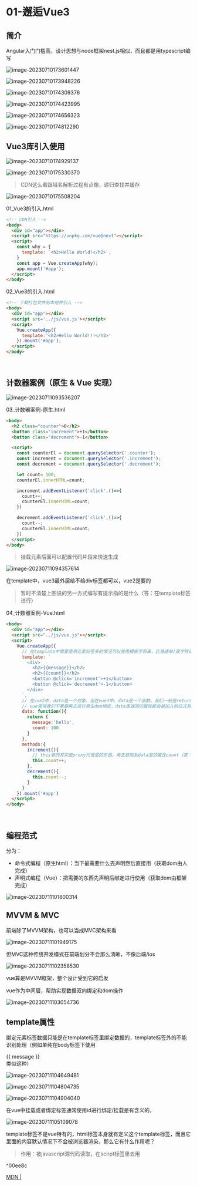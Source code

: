 # 01-邂逅Vue3

## 简介

Angular入门门槛高，设计思想与node框架nest.js相似，而且都是用typescript编写

![image-20230710173601447](note.assets/image-20230710173601447.png)

![image-20230710173948226](note.assets/image-20230710173948226.png)

![image-20230710174309376](note.assets/image-20230710174309376.png)

![image-20230710174423995](note.assets/image-20230710174423995.png)

![image-20230710174656323](note.assets/image-20230710174656323.png)

![image-20230710174812290](note.assets/image-20230710174812290.png)

## Vue3库引入使用

![image-20230710174929137](note.assets/image-20230710174929137.png)

![image-20230710175330370](note.assets/image-20230710175330370.png)

> CDN这么看跟域名解析过程有点像，递归查找并缓存

![image-20230710175508204](note.assets/image-20230710175508204.png)

01_Vue3的引入.html

```html
<!-- CDN引入 -->
<body>
  <div id="app"></div>
  <script src="https://unpkg.com/vue@next"></script>
  <script>
    const why = {
      template: `<h2>Hello World!</h2>`,
    }
    const app = Vue.createApp(why);
    app.mount('#app');
  </script>
</body>
```

02_Vue3的引入.html

```html
<!-- 下载打包文件到本地并引入 -->
<body>
  <div id="app"></div>
  <script src='../js/vue.js'></script>
  <script>
    Vue.createApp({
      template:'<h2>Hello World!!!</h2>'
    }).mount('#app');
  </script>
</body>
```

​	

## 计数器案例（原生 & Vue 实现）

![image-20230711093536207](note.assets/image-20230711093536207.png)

03_计数器案例-原生.html

```html
<body>
  <h2 class="counter">0</h2>
  <button class="increment">+1</button>
  <button class="decrement">-1</button>

  <script>
    const counterEl = document.querySelector('.counter');
    const increment = document.querySelector('.increment');
    const decrement = document.querySelector('.decrement');

    let count= 100;
    counterEl.innerHTML=count;

    increment.addEventListener('click',()=>{
      count++;
      counterEl.innerHTML=count;
    })

    decrement.addEventListener('click',()=>{
      count--;
      counterEl.innerHTML=count;
    })
  </script>
</body>
```


> 挂载元素后面可以配置代码片段来快速生成

![image-20230711094357614](note.assets/image-20230711094357614.png)

在template中，vue3最外层给不给div标签都可以，vue2是要的

> 暂时不清楚上图说的另一方式编写有提示指的是什么（答：在template标签进行）

04_计数器案例-Vue.html

```html
<body>
  <div id="app"></div>
  <script src="../js/vue.js"></script>
  <script>
    Vue.createApp({
      // 在template中需要使用元素标签多的情况可以使用模板字符串，比普通单/双字符串方便
      template: `
        <div>
          <h2>{{message}}</h2>
          <h2>{{count}}</h2>
          <button @click='increment'>+1</button>
          <button @click='decrement'>-1</button>  
        </div>
      `,
      // 在vue2中，data是一个对象，但在vue3中，data是一个函数，我们一般是return一个对象
      // vue使得我们不需要再去进行原生dom绑定，data里返回的属性都会被加入响应式系统中，可以在模板中使用
      data: function(){
        return {
          message:'hello',
          count: 100
        }
      },
      methods:{
        increment(){
          // this拿的其实是proxy代理里的东西，再去获取到data里的属性count（答：这一部分是被Vue的响应式系统劫持）
          this.count++;
        },
        decrement(){
          this.count--;
        }
      }
    }).mount('#app')
  </script>
</body>
```

​	

## 编程范式

分为：

- 命令式编程（原生html）：当下最需要什么去声明然后直接用（获取dom由人完成）
- 声明式编程（Vue）：把需要的东西先声明后绑定进行使用（获取dom由框架完成）

![image-20230711101800314](note.assets/image-20230711101800314.png)

## MVVM & MVC

前端除了MVVM架构，也可以当成MVC架构来看

![image-20230711101949175](note.assets/image-20230711101949175.png)

但MVC这种传统开发模式在前端划分不会那么清晰，不像后端/ios

![image-20230711102358530](note.assets/image-20230711102358530.png)

vue算是MVVM框架，整个设计受到它的启发

vue作为中间层，帮助实现数据双向绑定和dom操作

![image-20230711103054736](note.assets/image-20230711103054736.png)

## template属性

绑定元素标签数据只能是在template标签里绑定数据的，template标签外的不能识别处理（例如单纯在body标签下使用 <div>{{ message }}</div> 类似这种）

![image-20230711104649481](note.assets/image-20230711104649481.png)

![image-20230711104804735](note.assets/image-20230711104804735.png)

![image-20230711104904040](note.assets/image-20230711104904040.png)

在vue中挂载或者绑定标签通常使用id进行绑定/挂载是有含义的，

![image-20230711105109078](note.assets/image-20230711105109078.png)

template标签不是vue特有的，html标签本身就有定义这个template标签，而且它里面的内容默认情况下不会被浏览器渲染，那么它有什么作用呢？

> 作用：被javascript源代码读取，在scirpt标签里去用

^00ee8c

[MDN | <template>：内容模板元素](https://developer.mozilla.org/zh-CN/docs/Web/HTML/Element/template)

虽然解析器在加载页面时确实会处理 **`<template>`** 元素的内容，但这样做只是为了确保这些内容有效；但元素内容不会被渲染。——MDN

05_template写法一.html

```html
<body>
  <div id="app"></div>
  <script src="../js/vue.js"></script>
  <script type="x-template" id="counter">
    <!-- 缺点是没有高亮 -->
    <div>
      <h2>{{ message }}</h2>
      <h2>{{ count }}</h2>
      <button @click='increment'>+1</button>
      <button @click='decrement'>-1</button>  
    </div>
  </script>
  <script>
    Vue.createApp({
      template: '#counter',
      data: function(){
        return {
          message:'hello',
          count: 100
        }
      },
      methods:{
        increment(){
          this.count++;
        },
        decrement(){
          this.count--;
        }
      }
    }).mount('#app')
  </script>
</body>
```

---

![image-20230711111112616](note.assets/image-20230711111112616.png)

![image-20230711111131179](note.assets/image-20230711111131179.png)

如果用的不是template标签而是其他标签（例如div标签），那么页面会被渲染两次的（一次是原生渲染一次是经过vue处理后渲染），为什么会这样？

> 上面刚刚已经说明了原因，template标签是不会被浏览器渲染（看上面写的[[note#^00ee8c | template作用]]）

![image-20230711111937205](note.assets/image-20230711111937205.png)

06_template写法二.html

```html
  <body>
    <div id="app">写在#app的这一部分内容会被template标签的内容所替换</div>

    <!-- 只显示Vue处理后的标签内容 -->
    <template id="counter">
      <div>
        <h2>{{ message }}</h2>
        <h2>{{ count }}</h2>
        <button @click="increment">+1</button>
        <button @click="decrement">-1</button>
        <button @click="btnClick">看看this值</button>
      </div>
    </template>

    <!-- 显示Vue处理后的标签内容，再显示原生的标签内容 -->
    <!-- <div id="counter1">
    <div>
      <h2>{{ message }}</h2>
      <h2>{{ count }}</h2>
      <button @click='increment'>+1</button>
      <button @click='decrement'>-1</button>  
    </div>
  </div> -->

    <script src="../js/vue.js"></script>

    <script>
      Vue.createApp({
        template: "#counter",
        // template: '#counter1',
        data: function () {
          return {
            message: "hello",
            count: 100,
          };
        },
        methods: {
          increment() {
            this.count++;
          },
          decrement() {
            this.count--;
          },
          btnClick: () => {
            // 在这里使用箭头函数打印出来的this是window对象
            console.log(this);
          },
        },
      }).mount("#app");

      // 下面写的是this指向相关的知识点
      // const foo = ()=>{
      //   console.log(this);
      // }
      // const foo = function(){
      //   console.log(this);
      // }

      // foo(); // window 隐式绑定

      // const obj = {
      //   bar: foo
      // }

      // obj.bar();

      // function bar(){
      //   console.log(this);
      // }

      // // bar();

      // const info = {
      //   name:"why"
      // }

      // // 显示绑定
      // const foo = bar.bind(info); // bind 不会修改原数据,而是返回一个新的函数
      // foo();

      // function foo(func) {
      //   func();
      // }

      // var obj = {
      //   name: "why",
      //   bar: function () {
      //     console.log(this);
      //   },
      // };

      // foo(obj.bar); // window
      // obj.bar(); // why

      // function foo() {
      //   console.log(this); // obj对象
      // }

      // var obj1 = {
      //   name: "obj1",
      //   foo: foo,
      // };

      // var obj2 = {
      //   name: "obj2",
      //   obj1: obj1,
      // };

      // obj2.obj1.foo();

      function foo() {
        console.log(this);
      }

      var obj1 = {
        name: "obj1",
        foo: foo,
      };

      // 讲obj1的foo赋值给bar
      var bar = obj1.foo;
      bar();
    </script>
  </body>
```

​	

## methods属性

绑定到template标签或者template内的标签都可以

![image-20230711142459508](note.assets/image-20230711142459508.png) ^3436ef

![image-20230711142603499](note.assets/image-20230711142603499.png)


## 源码调试

vue3源码地址：https://github.com/vuejs/core

### 流程

1. git clone git@github.com:vuejs/core.git
2. 新版本的vue3源码采用pnpm管理，而非yarn，先下载pnpm
3. 安装依赖 `pnpm install`
4. 打包vue文件 `pnpm dev` 生成打包文件到 `built: packages\vue\dist\vue.global.js`，而后可直接引用
5. 在 `packages\vue\examples` 中新建你自己的调试目录，然后在调试目录里面新建html文件
5. 在根目录下的package.json中的dev值后面添加 `--sourcemap`，便于代码映射（不然调试在几万多行的vue.global.js调试，肯定是一头雾水的）

![image-20230711151858405](note.assets/image-20230711151858405.png)

sourcemap有代码映射作用，映射vue.global.js 文件的目标代码具体是源码的哪个目录位置去

![image-20230711151935500](note.assets/image-20230711151935500.png)

![image-20230711170334464](note.assets/image-20230711170334464.png)

![image-20230711171404722](note.assets/image-20230711171404722.png)

有map后缀文件说明sourcemap生效

**Coderwhy_Vue3-Typescript\src\01_Vue3初体验\core\packages\vue\examples\why\demo.html**

```html
<!DOCTYPE html>
<html lang="en">
<head>
  <meta charset="UTF-8">
  <meta name="viewport" content="width=device-width, initial-scale=1.0">
  <title>Document</title>
</head>
<body>
  <div id="app">写在#app的这一部分内容会被template标签的内容所替换</div>

  <script src="../../dist/vue.global.js"></script>

  <script>
    debugger
    Vue.createApp({
      template: '<h2>我来啦！</h2>',
    }).mount('#app')
  </script>
</body>
</html>
```

![image-20230711171639681](note.assets/image-20230711171639681.png)

​	

# 02-Vue基础-模板语法（一）

## 上节课后题

先看看[[note#^3436ef | 第一课-课后思考题]]

{ } 大括号并不全是作用域，建议看看作用域的文章

**{ } 大括号是作用域吗？**

> 是的，大括号 `{}` 在许多编程语言中用于创建作用域（Scope）。作用域定义了变量、函数和对象的可见性和访问权限。
>
> 在大多数编程语言中，例如 JavaScript、Java、C++、C# 等，大括号用于创建块级作用域。在这些语言中，当您在代码中使用大括号时，大括号将创建一个新的作用域，在其中可以定义局部变量和函数。
>
> 例如，在 JavaScript 中：
>
> ```javascript
> {
>   // 这里是一个块级作用域
>   const x = 10;
>   console.log(x); // 输出 10
> }
> 
> console.log(x); // 报错，x 在此作用域外不可见
> ```
>
> 在上面的代码中，大括号 `{}` 创建了一个块级作用域，其中定义了变量 `x`。在作用域内，可以访问和使用该变量。但是，在作用域外，尝试访问 `x` 将导致错误，因为它不在当前作用域的范围内。
>
> 请注意，**不是所有的大括号都会创建作用域**。例如，在对象字面量中的大括号 `{}` 用于定义对象的属性和方法，但它们不会创建新的作用域。
>
> 总之，大括号 `{}` 在许多编程语言中用于创建作用域，提供了变量和代码的封闭环境，控制了变量的可见性和生命周期。

![image-20230712195214298](note.assets/image-20230712195214298.png)

[coderwhy老师微信公众号推文 | 前端面试之彻底搞懂this指向](https://mp.weixin.qq.com/s/hYm0JgBI25grNG_2sCRlTA) ^5e5364

> 简单讲一下 call、bind、apply，这三个都是显式指定this指向
>
> - call和apply的区别是：call传入单参数，apply传入数组参数
>
> - call和apply 与 bind 的区别是：call和apply是一次性绑定，apply是永久绑定某对象/方法的this指向
> - bind是原型对象上的方法，当然也可以自己封装，原理是利用闭包返回apply函数进行绑定，原理看[[note#^5e5364 | 推文]]有详细介绍
> - setTimeout中会传入一个函数，这个函数中的this通常是window，为什么是window呢？因为setTimeout内部是通过apply进行绑定的this对象，并且绑定的是全局对象；

```
这样的闭包会被销毁吗？

foo3: function () {
    return function () {
      console.log(this.name)
    }
  },
```

> 在给定的代码中，`foo3` 方法返回一个闭包函数。闭包函数保留对其创建时所在的词法环境的引用，即使创建它的外部函数已经执行完毕。因此，闭包函数会继续存在并保持对其创建时的作用域和变量的访问。
>
> 当调用 `foo3` 方法时，返回的闭包函数会被赋值给一个变量或直接调用。无论哪种情况，该闭包函数都会继续存在并保持对其词法环境的引用。只有当没有任何引用指向该闭包函数时，它才会被垃圾回收器回收并销毁。
>
> 对于给定的闭包函数，它引用了 `this.name`，但是在闭包函数中的 `this` 指向取决于如何调用该函数。如果以对象方法的形式调用闭包函数，例如 `obj.foo3()`，那么 `this` 将指向 `obj`，并且能够访问 `obj` 对象的 `name` 属性。
>
> 例如：
>
> ```javascript
> var obj = {
> name: "example",
> foo3: function () {
>  return function () {
>    console.log(this.name);
>  };
> },
> };
> 
> var closure = obj.foo3();
> closure(); // 输出 "example"
> ```
>
> 在上面的示例中，`closure` 是 `foo3` 返回的闭包函数。当调用 `closure()` 时，`this` 指向 `obj`，并成功输出了 "example"。
>
> 总结起来，闭包函数只有在没有任何引用指向它时才会被销毁。在上述示例中，只有当没有任何引用指向返回的闭包函数时，它才会被垃圾回收器回收。
>
> **只有当没有任何引用指向返回的闭包函数时，它才会被垃圾回收器回收。这句话怎么理解？能不能举个例子**
>
> > 当一个函数被创建并返回后，如果其他变量或函数仍然引用该函数，那么该函数就有一个活跃的引用，垃圾回收器不会将其回收。只有当没有任何变量或函数引用该函数时，垃圾回收器才会将其标记为不再需要，并在适当的时候进行回收。
> >
> > 以下是一个示例来说明这个概念：
> >
> > ```javascript
> > function createClosure() {
> >   var name = "example";
> > 
> >   var closure = function() {
> >     console.log(name);
> >   };
> > 
> >   return closure;
> > }
> > 
> > var closureReference = createClosure();
> > closureReference(); // 输出 "example"
> > ```
> >
> > 在上面的示例中，`createClosure` 函数创建了一个闭包函数，并将其赋值给 `closureReference` 变量。即使 `createClosure` 函数已经执行完毕，闭包函数仍然存在，并且保持对 `name` 变量的引用。因此，当调用 `closureReference` 函数时，它仍然可以访问并输出 `name` 的值。
> >
> > 在这种情况下，闭包函数 `closure` 有一个活跃的引用，因为它被赋值给了 `closureReference` 变量。只有当没有任何变量引用该闭包函数时，垃圾回收器才会将其回收。例如，如果将 `closureReference` 设置为 `null` 或将其赋值为其他值，那么闭包函数就没有任何引用了，最终会被垃圾回收器回收。
> >
> > ```javascript
> > closureReference = null; // 解除对闭包函数的引用
> > ```
> >
> > 一旦没有任何引用指向闭包函数，它就可以被垃圾回收器回收，释放内存资源。
> >
> > 总结起来，只有当没有任何变量或函数引用一个闭包函数时，它才会被垃圾回收器回收。
>
> **面试题-小试牛刀(代码注释看[[note#^5e5364 | 推文]])**
>
> ```js
> var name = 'window'
> var person1 = {
>   name: 'person1',
>   foo1: function () {
>     console.log(this.name)
>   },
>   foo2: () => console.log(this.name),
>   foo3: function () {
>     return function () {
>       console.log(this.name)
>     }
>   },
>   foo4: function () {
>     return () => {
>       console.log(this.name)
>     }
>   }
> }
> 
> var person2 = { name: 'person2' }
> 
> person1.foo1();   // person1
> person1.foo1.call(person2); // person2
> 
> person1.foo2(); // window
> // foo2依然是箭头函数，不适用于显示绑定的规则
> person1.foo2.call(person2); // person2 x window
> 
> person1.foo3()(); // window
> // 但是拿到的返回函数依然是在全局下调用，所以依然是window
> person1.foo3.call(person2)(); // person2 x window
> person1.foo3().call(person2); // person2
> 
> // foo4()的函数返回的是一个箭头函数
> // 箭头函数的执行找上层作用域，是person1
> person1.foo4()(); //window x person1
> person1.foo4.call(person2)(); //person2
> // foo4返回的是箭头函数，箭头函数只看上层作用域
> person1.foo4().call(person2); // person2 x person1
> ```
>
> 做得一塌糊涂...
>
> ```js
> var name = 'window'
> function Person (name) {
>   this.name = name
>   this.foo1 = function () {
>     console.log(this.name)
>   },
>   this.foo2 = () => console.log(this.name),
>   this.foo3 = function () {
>     return function () {
>       console.log(this.name)
>     }
>   },
>   this.foo4 = function () {
>     return () => {
>       console.log(this.name)
>     }
>   }
> }
> var person1 = new Person('person1')
> var person2 = new Person('person2')
> 
> person1.foo1() // person1
> person1.foo1.call(person2) //person2
> 
> // foo是一个箭头函数，会找上层作用域中的this，那么就是person1
> person1.foo2() // window x person1
> person1.foo2.call(person2) // person1
> 
> person1.foo3()() // window
> person1.foo3.call(person2)() // window
> person1.foo3().call(person2) // person2
> 
> person1.foo4()() // person1
> // foo4调用时绑定了person2，返回的函数是箭头函数，调用时，找到了上层绑定的person2
> person1.foo4.call(person2)() // window x person2
> person1.foo4().call(person2) // person1
> ```
>
> ```js
> var name = 'window'
> function Person (name) {
>   this.name = name
>   this.obj = {
>     name: 'obj',
>     foo1: function () {
>       return function () {
>         console.log(this.name)
>       }
>     },
>     foo2: function () {
>       return () => {
>         console.log(this.name)
>       }
>     }
>   }
> }
> var person1 = new Person('person1')
> var person2 = new Person('person2')
> 
> // obj.foo1()返回一个函数
> // 这个函数在全局作用于下直接执行（默认绑定）
> person1.obj.foo1()() // obj | person1 x window
> person1.obj.foo1.call(person2)() // window
> person1.obj.foo1().call(person2) // person2
> 
> // 拿到foo2()的返回值，是一个箭头函数
> // 箭头函数在执行时找上层作用域下的this，就是obj
> person1.obj.foo2()() // obj | person1 -> obj
> // foo2()的返回值，依然是箭头函数，但是在执行foo2时绑定了person2
> // 箭头函数在执行时找上层作用域下的this，找到的是person2
> person1.obj.foo2.call(person2)() // person1 x person2
> // 箭头函数通过call调用是不会绑定this，所以找上层作用域下的this是obj
> person1.obj.foo2().call(person2) // person1 x obj
> ```

**小结**：this的四种绑定规则

1. 默认规则绑定（全局window）
2. 隐式绑定（谁调用就是绑定谁）
3. 显示绑定（call、bind、apply）
4. new绑定

以上优先级从高到低为 4-3-2-1

---

## @click="btnClick"，怎么做绑定的？（源码解析）

![image-20230713162652956](note.assets/image-20230713162652956.png)

绑定的大致思路（详情看视频第二集36min-38min有介绍）：通过循环（for...in）methods，判断是否有该方法，有的话通过bind函数绑定this存储到ctx[key]（这个是存储方法的，例如btnClick），publicThis指向的是我们组件实例的代理proxy对象（见下图（这个在后面响应式原理会讲到））

![image-20230713171542093](note.assets/image-20230713171542093.png)

![image-20230713171626313](note.assets/image-20230713171626313.png)

## template解析方法（后面详讲）

有两种，在vue源码内解析和vue-template-compiler（vue插件）解析

`instance.proxy"!"`，这是ts的语法，表示断言

proxy是es6新出的

## VSCode代码片段

![image-20230713204146055](note.assets/image-20230713204146055.png)

## 开发模式

![image-20230714201707700](note.assets/image-20230714201707700.png)

React是这么来写的

![image-20230714201839449](note.assets/image-20230714201839449.png)

把在template标签中的语法叫做模板语法，例如下图的{{}}、@click、v-bind指令这些等等

![image-20230714202000972](note.assets/image-20230714202000972.png)

## 模板语法

![image-20230714202311918](note.assets/image-20230714202311918.png)

### 文本插值

{{}} 叫 文本插值

01_Mustache语法.html

```html
  <body>
    <div id="app"></div>

    <template id="my-app">
      <div>
        <!-- 表达式太长就定义成methods方法 -->
        <h2>{{ message.split('').reverse().join('') }}</h2>
      </div>

      <!-- 错误用法 插值表达式只适合属性和表达式，不适合语句，无论什么语句，例如定义语句、判断语句-->
      <!-- <h2>{{ var name="abc" }}</h2> -->
      <!-- <h2>{{ if(isShow) { return '哈哈哈'} }}}</h2> -->
    </template>

    <script src="../js/vue.js"></script>
    <script>
      const App = {
        template: "#my-app",
        data() {
          return {
            message: "hello world!",
          };
        },
      };

      Vue.createApp(App).mount("#app");
    </script>
  </body>
```

​	

### v-once（不常见）

绑定的组件标签只渲染一次（包含其所有子组件，都不会重新渲染）

![image-20230716114808537](note.assets/image-20230716114808537.png)

02_基本指令_v-once.html

```html
  <body>
    <div id="app"></div>

    <template id="my-app">
      <div>
        <h2>{{ counter }}</h2>
        <h2 v-once>{{ counter }}</h2>
      </div>
      <button @click="increment">+1</button>
    </template>

    <script src="../js/vue.js"></script>
    <script>
      const App = {
        template: "#my-app",
        data() {
          return {
            counter: 10,
          };
        },
        methods: {
          increment() {
            this.counter++;
          }
        },
      };

      Vue.createApp(App).mount("#app");
    </script>
  </body>
```

​	

v-text

v-text等价于用{{}} 文本插值，但是文本插值还可以用表达式表示，所以一般开发里都会使用mustache语法（也就是文本插值的方式）

```html
  <body>
    <div id="app"></div>

    <template id="my-app">
      <div>
        <!-- 以下两种写法等价 -->
        <h2>{{ message }}</h2>
        <h2 v-text="message"></h2>
      </div>
    </template>

    <script src="../js/vue.js"></script>
    <script>
      const App = {
        template: "#my-app",
        data() {
          return {
            message: "hello world!",
          };
        },
      };

      Vue.createApp(App).mount("#app");
    </script>
  </body>
```

​	

### v-html（不常见）

04_基本指令_v-html.html

```html
  <body>
    <div id="app"></div>

    <template id="my-app">
      <div>{{msg}}</div>
      <div v-html="msg"></div>
    </template>

    <script src="../js/vue.js"></script>
    <script>
      const App = {
        template: "#my-app",
        data() {
          return {
            msg: '<span style="color:green; background-color:yellow">哈哈哈</span>',
          };
        },
      };

      Vue.createApp(App).mount("#app");
    </script>
  </body>

```

​	

### v-pre（不常见）

![image-20230716125646589](note.assets/image-20230716125646589.png)

```html
  <body>
    <div id="app"></div>

    <template id="my-app">
      <div>
        <h2 v-pre>{{ message }}</h2>
      </div>
    </template>

    <script src="../js/vue.js"></script>
    <script>
      const App = {
        template: "#my-app",
        data() {
          return {
            message: "hello world!",
          };
        },
      };

      Vue.createApp(App).mount("#app");
    </script>
  </body>
```

v-pre在vue编译阶段会自己执行

​	

### v-cloak（不常见）

![image-20230716130731948](note.assets/image-20230716130731948.png)

06_基本指令_v-cloak.html

```html
    <style>
      [v-cloak] {
        display: none;
      }
    </style>
  </head>

  <body>
    <div id="app"></div>

    <template id="my-app">
      <div>
        <h2 v-cloak>{{ message }}</h2>
      </div>
    </template>

    <script src="../js/vue.js"></script>
    <script>
      const App = {
        template: "#my-app",
        data() {
          return {
            message: "hello world!",
          };
        },
      };

      Vue.createApp(App).mount("#app");
    </script>
  </body>
```

options API 会逐渐被 component API 替代

因为vue3 对 vue2做了兼容，所以vue2项目升级vue3没有太多改变的地方

​	

### v-bind

![image-20230716150042599](note.assets/image-20230716150042599.png)

#### 绑定基本属性

![image-20230716151000083](note.assets/image-20230716151000083.png)

绑定的属性来自data()

01_v-bind的基本使用.html

```html
<body>
    <div id="app"></div>

    <!-- vue2 template模板中只能有一个根元素 -->
    <!-- vue3 是允许template中有多个根元素 -->
    <template id="my-app">
      <img :src="imgUrl" alt="图片" />
      <!-- 不写:语法糖，就只是普通字符串，不会解析变量属性 -->
      <img src="imgUrl" alt="图片" />
      <a v-bind:href="link">github</a>
    </template>

    <script src="../js/vue.js"></script>
    <script>
      const App = {
        template: "#my-app",
        data() {
          return {
            imgUrl: "https://avatars.githubusercontent.com/u/70643377?v=4",
            link: "https://github.com/Benn314/Coderwhy_Vue3-Typescript/blob/main/note.md",
          };
        },
      };

      Vue.createApp(App).mount("#app");
    </script>
  </body>
```

#### 绑定class介绍

![image-20230716165206513](note.assets/image-20230716165206513.png)

支持以下两种类型

- 对象语法
  - 多个键值对
  - 默认的class和动态的class结合
  - 将对象放到一个单独的属性中
  - 将返回的对象放到methods方法中
  - 将返回的对象放到计算属性中
- 数组语法
  - 字符串
  - data属性
  - 三元运算符
  - 对象语法

```html
<!-- 对象语法：{ 'active' : boolean} ''单引号可加可不加（套在key的那个单引号）-->
<div :class="{ 'active': isActive, title: true}">鸡毙你！</div>
```

![image-20230716162259370](note.assets/image-20230716162259370.png)

```html
<!-- 默认的class和动态的class结合 -->
<div class="abc cba" :class="{ active: isActive, title: true}">鸡毙你！</div>
```

![image-20230716162708438](note.assets/image-20230716162708438.png)

02_v-bind绑定class-对象语法.html

```html
    <style>
      .active {
        color: red;
      }
    </style>
  </head>
  <body>
    <div id="app"></div>

    <template id="my-app">
      <div :class="className">哈哈哈</div>
      <!-- 对象语法：{ 'active' : boolean} ''单引号可加可不加（套在key的那个单引号）-->
      <!-- 同时 对象语法 可以有多个键值对 -->
      <div :class="{ 'active': isActive, title: true}">鸡毙你！</div>
      <button @click="toggle">切换</button>

      <!-- 默认的class和动态的class结合 -->
      <div class="abc cba" :class="{ active: isActive, title: true}">
        鸡毙你！
      </div>

      <!-- 将对象放到一个单独的属性中 -->
      <div class="abc cba" :class="classObj">鸡毙你！</div>

      <!-- 将返回的对象放到methods方法中 -->
      <div class="abc cba" :class="getClassObj()">鸡毙你！</div>

      <!-- 将返回的对象放到计算属性中 -->
      
    </template>

    <script src="../js/vue.js"></script>
    <script>
      const App = {
        template: "#my-app",
        data() {
          return {
            className: "why",
            isActive: true,
            title: "abc",
            classObj: {
              // 注意，这里data里的属性（例如对象类型），不允许引用data的其他属性，不然响应式可能会出错
              active: true, // 像这里的话，不能引用isActive，所以我们要重新写个
              title: true,
            },
          };
        },
        methods: {
          toggle() {
            this.isActive = !this.isActive;
          },
          getClassObj() {
            return {
              active: true,
              title: true,
            };
          },
        },
      };

      Vue.createApp(App).mount("#app");
    </script>
  </body>

```

03_v-bind绑定class-数组语法.html

```html
  <body>
    <div id="app"></div>

    <template id="my-app">
      <!-- :class 以数组的方式存储属性，最后合并到class属性中 -->
      <div :class="['abc',title]">哈哈哈哈</div>
      <!-- :class数组中支持三元运算符和对象语法 -->
      <div :class="['abc', title, isActive ? 'active' : '', {act: isActive}]">哈哈哈哈</div>
    </template>

    <script src="../js/vue.js"></script>
    <script>
      const App = {
        template: "#my-app",
        data() {
          return {
            message: "hello world!",
            title: "cba",
            isActive: true,
          };
        },
      };

      Vue.createApp(App).mount("#app");
    </script>
  </body>

```

​	

#### 绑定style

![image-20230716165416524](note.assets/image-20230716165416524.png)

04_v-bind绑定style-对象语法.html

```html
  <body>
    <div id="app"></div>

    <template id="my-app">
      <div style="color: aquamarine">hello world!</div>
      <!-- 这里color值不加单引号单成变量来处理，如果你是想加一个确切的值，就加上单引号 -->
      <div :style="{color: 'aquamarine'}">hello world!</div>
      <div :style="{color: finalColor}">hello world!</div>

      <!-- 采用短横线分割的方式，需要用引号括起来 -->
      <div :style="{color: finalColor,'font-size': '20px'}">hello world!</div>
      <!-- 驼峰式可括可不括 效果一样 -->
      <div :style="{color: finalColor,fontSize: '20px'}">hello world!</div>
      <!-- 可拼接 -->
      <div :style="{color: finalColor,fontSize: finalFontSize+'px'}">
        hello world!
      </div>
      <!-- 直接绑定一个data对象 -->
      <div :style="finalStyleObj">hello world!</div>

      <!-- 直接绑定methods -->
      <div :style="getFinalStyleObj()">hello world!</div>
    </template>

    <script src="../js/vue.js"></script>
    <script>
      const App = {
        template: "#my-app",
        data() {
          return {
            message: "hello world!",
            finalColor: "aquamarine",
            finalFontSize: 50,
            finalStyleObj: {
              fontSize: "50px",
              'font-weight': 700, // 用短横线用驼峰都可以，习惯用驼峰
              backgroundColor: "red",
            },
          };
        },
        methods: {
          getFinalStyleObj(){
            return {
              fontSize: "50px",
              'font-weight': 700, // 用短横线用驼峰都可以，习惯用驼峰
              backgroundColor: "red",
            }
            // return this.finalStyleObj
          }
        },
      };

      Vue.createApp(App).mount("#app");
    </script>
  </body>

```

05_v-bind绑定style-数组语法.html

```html
  <body>
    <div id="app"></div>

    <template id="my-app">
      <div :style="[style1Obj, style2Obj]">
        hello
      </div>
    </template>

    <script src="../js/vue.js"></script>
    <script>
      const App = {
        template: "#my-app",
        data() {
          return {
            message: "hello world!",
            style1Obj:{
              color:'red',
              fontSize:'50px'
            },
            style2Obj:{
              textDecoration:'underline',
            }
          };
        },
      };

      Vue.createApp(App).mount("#app");
    </script>
  </body>

```

#### 动态绑定属性

![image-20230716173412545](note.assets/image-20230716173412545.png)

06_v-bind动态绑定属性名称.html

```html
  <body>
    <div id="app"></div>

    <template id="my-app">
      <div :[name]="value">哈哈哈</div>
    </template>

    <script src="../js/vue.js"></script>
    <script>
      const App = {
        template: "#my-app",
        data() {
          return {
            name: "cba",
            value: "kobe",
          };
        },
      };

      Vue.createApp(App).mount("#app");
    </script>
  </body>
```

![image-20230716173551199](note.assets/image-20230716173551199.png)

![image-20230716174323644](note.assets/image-20230716174323644.png)

Element Plus 饿了么团队维护

AntDesign 蚂蚁金服团队维护

AntDesign Vue 个人维护（一般不太倾向选择个人维护，因为一旦个人停止维护，很容易出bug，不过，以上三者都很优秀）

**07_v-bind属性直接绑定一个对象.html**

```html
  <body>
    <div id="app"></div>

    <template id="my-app">
      <div v-bind="info">哈哈哈</div>
      <!-- 只用v-bind的时候也可以只使用语法糖: 但不建议，因为这样阅读性比较差 -->
      <div :="info">哈哈哈</div>
      <!-- 等同于 -->
      <div name="why" age="18" height="1.88">哈哈哈</div>
      <!-- 这个作用很大，之后封装我们的高阶组件的时候会用来相互传递配置信息 -->
    </template>

    <script src="../js/vue.js"></script>
    <script>
      const App = {
        template: "#my-app",
        data() {
          return {
            info: {
              name: "why",
              age: 18,
              height: 1.88,
            },
          };
        },
      };

      Vue.createApp(App).mount("#app");
    </script>
  </body>
```

​	

### v-on

![image-20230717193217815](note.assets/image-20230717193217815.png)

08_v-on的基本使用.html

```html
    <style>
      .area {
        width: 200px;
        height: 200px;
        background-color: aquamarine;
      }
    </style>
  </head>
  <body>
    <div id="app"></div>

    <template id="my-app">
      <!-- 
        语法糖：
        @click -> v-on:click 
        @mousemove -> v-on:mousemove
      -->
      <button @click="btn1Click">按钮1</button>
      <div class="area" @mousemove="mouseMove">鼠标移动</div>
      <!-- 绑定一个表达式 inline statement 如果表达式太复杂则定义成方法 -->
      <button @click="counter++">{{counter}}</button>
      <!-- 绑定一个对象 -->
      <div class="area" v-on="{click: btn1Click,mousemove: mouseMove}"></div>
      <!-- <div class="area" @="{click: btn1Click,mousemove: mouseMove}"></div> -->

    </template>

    <script src="../js/vue.js"></script>
    <script>
      const App = {
        template: "#my-app",
        data() {
          return {
            message: "hello world!",
            counter: 100
          };
        },
        methods: {
          btn1Click(){
            console.log("按钮1发生了点击");
          },
          mouseMove(){
            console.log("鼠标移动");
          }
        },
      };

      Vue.createApp(App).mount("#app");
    </script>
  </body>
```

（DOM）无论拖拽、点击还是鼠标移动事件，浏览器都会都会产生event对象

09_v-on的参数传递.html

```html
  <body>
    <div id="app"></div>

    <template id="my-app">
      <!-- 默认传入event对象 可以在方法中去获取 -->
      <button @click="btnClick">按钮1</button>
      <!-- $event 可以获取到事件发生时的事件对象 -->
      <button @click="btn2Click($event,'coderwhy')">按钮2</button>
    </template>

    <script src="../js/vue.js"></script>
    <script>
      const App = {
        template: "#my-app",
        data() {
          return {
            message: "hello world!",
          };
        },
        methods: {
          // 默认vue内部会帮我们绑定event事件，不用我们传参
          btnClick(event){
            console.log(event)
          },
          btn2Click(event,name){
            console.log(event,name)
          }
        },
      };

      Vue.createApp(App).mount("#app");
    </script>
  </body>
```

![image-20230717193305690](note.assets/image-20230717193305690.png)

为什么是@click="method1"这么写，而不是@click="method1()"

> 因为我们是在做绑定，而不是调用它执行它，绑定完再通过click点击调用

event（DOM）可以回头看看

10_v-on的修饰符.html

```html
  <body>
    <div id="app"></div>

    <template id="my-app">
      <div @click="divClick">
        <button @click.stop="btnClick">按钮</button>
      </div>
      <input type="text" @keyup.enter="enterKeyup" />
    </template>

    <script src="../js/vue.js"></script>
    <script>
      const App = {
        template: "#my-app",
        data() {
          return {
            message: "hello world!",
          };
        },
        methods: {
          divClick() {
            console.log("divClick");
          },
          btnClick() {
            console.log("btnClick");
          },
          enterKeyup(event) {
            console.log("enterKeyup", event.target.value); // event.target.value 拿到输入的value值
          },
        },
      };

      Vue.createApp(App).mount("#app");
    </script>
  </body>
```

​	

# 03-Vue基础-模板语法（二）

## 条件渲染

### v-if 基本使用

![image-20230718163204602](note.assets/image-20230718163204602.png)

01_条件渲染的基本使用.html

```html
  <body>
    <div id="app"></div>

    <template id="my-app">
      <div>
        <h2 v-if="isShow">{{ message }}</h2>
        <button @click="toggle">切换</button>
      </div>
    </template>

    <script src="../js/vue.js"></script>
    <script>
      const App = {
        template: "#my-app",
        data() {
          return {
            message: "hello world!",
            isShow:true
          };
        },
        methods: {
          toggle() {
            this.isShow = !this.isShow
          }
        },
      };

      Vue.createApp(App).mount("#app");
    </script>
  </body>
```

![image-20230718163503584](note.assets/image-20230718163503584.png)

02_多个条件的渲染.html

```html
  <body>
    <div id="app"></div>

    <template id="my-app">
      <div>
        <input type="text" v-model="score"/>
        <h2 v-if="score>90">优秀</h2>
        <h2 v-else-if="score>60">良好</h2>
        <h2 v-else>不及格</h2>
      </div>
    </template>

    <script src="../js/vue.js"></script>
    <script>
      const App = {
        template: "#my-app",
        data() {
          return {
            message: "hello world!",
            score: 90,
          };
        },
      };

      Vue.createApp(App).mount("#app");
    </script>
  </body>
```

#### 结合template

v-if指令需要绑定在元素标签上，有时候我们并不想多创建一个div元素，因为他会渲染到我们的页面，这时候我们可以使用template元素标签，因为他不会渲染到页面，但同时会执行

03_template和v-if结合使用.html

```html
  <body>
    <div id="app"></div>

    <template id="my-app">
      <!-- template标签没写指令的话，在页面根本看到里面写的内容 -->
      <template v-if="isShow1">
        <h2>111111</h2>
        <h2>111111</h2>
        <h2>111111</h2>
      </template>

      <template v-else>
        <h2>222222</h2>
        <h2>222222</h2>
        <h2>222222</h2>
      </template>
    </template>

    <script src="../js/vue.js"></script>
    <script>
      const App = {
        template: "#my-app",
        data() {
          return {
            isShow1: true,
          };
        },
      };

      Vue.createApp(App).mount("#app");
    </script>
  </body>
```

​	

### v-show

![image-20230719200617733](note.assets/image-20230719200617733.png)

05_v-if和v-show的区别.html

```html
  <body>
    <div id="app"></div>

    <template id="my-app">
      <!-- v-if -->
      <h2 v-if="isShow">1111</h2>
      <!-- display:none -->
      <h2 v-show="isShow">2222</h2>
    </template>

    <script src="../js/vue.js"></script>
    <script>
      const App = {
        template: "#my-app",
        data() {
          return {
            isShow: false,
          };
        },
      };

      Vue.createApp(App).mount("#app");
    </script>
  </body>
```

​	

## 列表渲染

![image-20230719203042793](note.assets/image-20230719203042793.png)

### v-for基本使用

01_v-for的基本使用.html

```html
  <body>
    <div id="app"></div>

    <template id="my-app">
      <h2>电影列表</h2>
      <ul>
        <!-- 遍历数组 不加括号也可以，但可读性差 -->
        <li v-for="(item,index) in movies" :key="item">
          {{index+1}}.{{ item }}
        </li>
      </ul>
      <h2>个人信息</h2>
      <ul>
        <!-- 遍历对象 不加括号也可以，但可读性差 -->
        <li v-for="(value,key,index) in info">{{key}}-{{value}}-{{index}}</li>
      </ul>
      <h2>遍历数字</h2>
      <ul>
        <!-- 从1开始 不加括号也可以，但可读性差 -->
        <li v-for="(num,index) in 10">{{num}}-{{index}}</li>
      </ul>
    </template>

    <script src="../js/vue.js"></script>
    <script>
      const App = {
        template: "#my-app",
        data() {
          return {
            movies: ["星际穿越", "盗梦空间", "西游记", "功夫瑜伽", "功夫瑜伽2"],
            info: {
              name: '凌云木',
              age: 18,
              height: 185,
            },
          };
        },
      };

      Vue.createApp(App).mount("#app");
    </script>
  </body>
```



### 结合template

ul标签下不建议加div标签，多用一个div，dom操作会多插入一个div，多少造成性能浪费，同事HTML文档标准也是不推荐这样去用的，我们可以用template标签来代替div标签，同时它不会被渲染出来；而且如果我们需要在渲染列表的同时穿插hr横线标签，我们照样可以用li标签代替，然后例如给他一个class="line"，修改样式为横线就行，优化性能（这一小段可作为面试知识点）

v-for遍历会把当前元素和其子元素按照长度一次次渲染

**02_v-for和template.html**

```html
  <body>
    <div id="app"></div>

    <template id="my-app">
      <h2>v-for在template</h2>
      <ul>
        <template v-for="(value,key) in info">
          <li>{{key}}</li>
          <li>{{value}}</li>
          <li class="line"></li>
        </template>
      </ul>
      <hr />
      <h2>v-for在div</h2>
      <ul>
        <div v-for="(value,key) in info">
          <li>{{key}}</li>
          <li>{{value}}</li>
          <li class="line"></li>
        </div>
      </ul>
      <hr />
      <h2>v-for在ul</h2>
      <ul v-for="(value,key) in info">
        <li>{{key}}</li>
        <li>{{value}}</li>
        <li class="line"></li>
      </ul>
    </template>

    <script src="../js/vue.js"></script>
    <script>
      const App = {
        template: "#my-app",
        data() {
          return {
            info: {
              name: "why",
              age: 18,
              height: 185,
            },
          };
        },
      };

      Vue.createApp(App).mount("#app");
    </script>
  </body>
```

​	

### 数组更新检测

![image-20230720145408756](note.assets/image-20230720145408756.png)

**03_数组的修改方法.html**

```html
  <body>
    <div id="app"></div>

    <template id="my-app">
      <h2>电影列表</h2>
      <ul>
        <li v-for="(item,index) in movies" :key="item">
          {{index+1}}.{{ item }}
        </li>
      </ul>
      <!-- 当在输入框中输入内容后按下回车键，就会触发 addMovie 方法 -->
      <input type="text" v-model="newValue" @keyup.enter="addMovie"/>
      <button @click="addMovie">点击添加</button>
      <button @click="filter1">筛选名字长度大于2的电影</button>
    </template>

    <script src="../js/vue.js"></script>
    <script>
      const App = {
        template: "#my-app",
        data() {
          return {
            newValue: "",
            movies: ["星际穿越", "盗梦空间", "西游记", "功夫瑜伽", "功夫瑜伽2",'小明','小红'],
            info: {
              name: "凌云木",
              age: 18,
              height: 185,
            },
          };
        },
        methods: {
          addMovie() {
            this.movies.push(this.newValue);
            this.newValue = ""; // 重置输入框
          },
          filter1(){
            this.movies = this.movies.filter(item=>item.length>2);
          }
        },
      };

      Vue.createApp(App).mount("#app");
    </script>
  </body>
```

​	

### key

> `key` 在这里是一个通过 `v-bind` 绑定的特殊 attribute。请不要和[在 `v-for` 中使用对象](https://cn.vuejs.org/guide/essentials/list.html#v-for-with-an-object)里所提到的对象属性名相混淆。

![image-20230720162203192](note.assets/image-20230720162203192.png)

![image-20230720163257617](note.assets/image-20230720163257617.png)

![image-20230720163807677](note.assets/image-20230720163807677.png)

#### 认识VNode

![image-20230720164926148](note.assets/image-20230720164926148.png)

![image-20230720165017806](note.assets/image-20230720165017806.png)

![image-20230720165124960](note.assets/image-20230720165124960.png)

VNode是描述结点元素来的

**i标签干什么用**

> 在HTML中，`<i>`标签用于表示斜体文本。然而，值得注意的是，`<i>`标签在HTML5中被弃用，不再用于表达斜体文本的意义。
>
> 在HTML5中，`<i>`标签被视为一个不重要的、纯粹用于样式的元素，它没有语义上的意义。建议在HTML5中使用更语义化的标签来表示斜体文本，如`<em>`标签。
>
> 所以，如果你想要表达强调、重点或特别注意的文本，最好使用`<em>`标签而不是`<i>`标签。`<em>`标签表示强调的内容，浏览器默认会将其显示为斜体，并且具有语义意义，有助于更好地理解文本内容。

![image-20230720195822056](note.assets/image-20230720195822056.png)

虚拟DOM和真实DOM在正常情况下不会一一对应（考虑组件的话），组件本身也有生成VNode，但组件本身不会在虚拟DOM渲染，最后虚拟DOM才生成我们的真实DOM

##### 为什么不直接生成真实DOM？

> 为了做跨平台，有虚拟DOM的话可以做服务端渲染，也可以做weex（移动端）
>
> ==weex是什么（做diff算法性能高点）==
>
> Weex是一种跨平台的移动应用开发框架，由阿里巴巴前端团队开发。它允许开发人员使用Vue.js框架来构建原生移动应用，同时支持iOS和Android平台。
>
> Weex的核心思想是将前端开发的能力扩展到移动端，通过使用Vue.js的组件化开发模式和语法，开发人员可以轻松地构建跨平台的移动应用，无需学习新的语言或技术。
>
> Weex的工作原理是将Vue.js组件编译成原生组件，然后在移动端运行。这样，开发人员可以使用熟悉的前端开发技术，同时利用原生移动应用的性能和体验优势。
>
> Weex不仅可以用于开发移动应用，还可以用于开发小程序和桌面应用等跨平台应用。它提供了丰富的组件和模块，可以满足各种应用的需求。
>
> 总的来说，Weex是一种便捷的跨平台移动应用开发框架，为开发人员提供了更高效、更灵活的方式来构建原生移动应用。

##### VNode和虚拟DOM的区别：

- VNode：（Virtual Node），是一个节点
- VDOM：（Virtual DOM），是由多个VNode节点形成的树结构（VNode Tree）

> 这一部分是模板编译的内容，他们两个会变成AST最后变成Render函数（变成createNode函数），后面章节会详细说明

​	

三种性能模式：

1. 清空VNodes重新加载新的VNodes（性能最差）
2. 保留部分旧的VNodes，从开始发生变化的地方进行修改（数据交换或者删除重新渲染）（性能较低）
3. 运用diff算法，保留可保留的所有旧的VNodes，更新新的VNodes（vue干的事，性能较高）

![image-20230720202444621](note.assets/image-20230720202444621.png)

新的VNodes和旧的VNodes对比的过程就是diff算法实现的过程

![image-20230720202635000](note.assets/image-20230720202635000.png)

哪里需要发生变化，再去变化哪里（diff算法需要做的事情）

**04_key案例-插入元素.html**

```html
  <body>
    <div id="app"></div>

    <template id="my-app">
      <ul>
        <li v-for="item in letters">{{item}}</li>
      </ul>
      <button @click="addF">插入F</button>
      <!-- 重新插入元素，会导致ul重新遍历，也就会重新渲染VNodes，这时候就涉及到，怎么渲染的性能最高的问题了 -->
    </template>

    <script src="../js/vue.js"></script>
    <script>
      const App = {
        template: "#my-app",
        data() {
          return {
            letters: ["a", "b", "c", "d"],
          };
        },
        methods: {
          addF() {
            this.letters.splice(2, 0, "f");
          },
        },
      };

      Vue.createApp(App).mount("#app");
    </script>
  </body>
```

![image-20230720203432751](note.assets/image-20230720203432751.png)

> 注意：<li v-for="(item,index) in letters" :key="index">{{item}}</li> 
>
> 这里:key赋值index是不会提升性能的，只是让esLint停止警告而已，需要放入唯一的东西，例如id

##### 源码阅读

![image-20230720205114552](note.assets/image-20230720205114552.png)

patch可以理解为更新

##### diff算法——patchUnkeyedChildren()和patchkeyedChildren()方法

- （v-for没有key的算法）的操作思路如下（3步）：

  - 先对比旧VNodes列表和新VNodes列表的长度，取小的长度进行遍历（取大的可能会造成越界），依次对比节点信息是否相同，相同则保留不做处理，不相同则patch更新。遍历后，如果旧的节点数大于新的节点数则移除剩余的节点，否则则创建新的节点（VNode遍历短的，对比后保留长的，因为只有长的列表才有完整的源数据，看保留的是哪个长列表（新VNodes or 旧VNodes），做新增/删除节点操作）


- （v-for有key的算法）的操作思路如下（5步）：（分有序和无序）
  - 根据key值可分辨不同的节点（key相同，内容相同），比如做插入操作，它是通过while循环（因为不确定循环次数，所以用while比用for合适），从第一个遍历到新旧VNode列表不相同时，break跳出循环，接着从最后一次便利，同样不相同时跳出循环，如果新列表是有新增节点操作，则先插入null，后面mount进行挂载，如果新列表是删除节点操作，则用umount卸载节点。（列表有序操作）
  - 列表无序的意思是说旧VNode进行增删改后，通过前后while循环，中间不同的n个节点，新旧列表中有相同的节点，但相对位置不同，简单粗暴的解法是全删了重新新增，但这样效率太低（有利于人脑理解而已，我们要求的是效率高），所以根据key值，我们要新建一个数组列表，通过其算法（后续可自行谷歌）找出相同的节点存储到新建的数组列表中，后续再进行mount/umount（pdf资料有过程介绍，可以简单看下）![image-20230802205207889](note.assets/image-20230802205207889.png)


